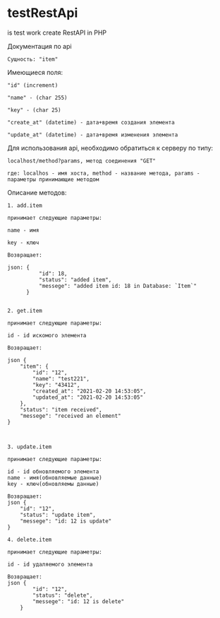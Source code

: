 # testRestApi
is test work create RestAPI in PHP

Документация по api

    Сущность: "item"

Имеющиеся поля: 

    "id" (increment)

    "name" - (char 255)

    "key" - (char 25)

    "create_at" (datetime) - дата+время создания элемента 

    "update_at" (datetime) - дата+время изменения элемента


Для использования api, необходимо обратиться к серверу по типу:

    localhost/method?params, метод соединения "GET"

    где: localhos - имя хоста, method - название метода, params - параметры принимающие методом

Описание методов:

    1. add.item

    принимает следующие параметры:

    name - имя

    key - ключ
    
    Возвращает:
    
    json: {
              "id": 18,
              "status": "added item",
              "messege": "added item id: 18 in Database: `Item`"
          }
    
    
    2. get.item 
 
    принимает следующие параметры:
 
    id - id искомого элемента
 
    Возвращает: 
    
    json {
        "item": {
            "id": "12",
            "name": "test221",
            "key": "43412",
            "created_at": "2021-02-20 14:53:05",
            "updated_at": "2021-02-20 14:53:05"
        },
        "status": "item received",
        "messege": "received an element"
    }



    3. update.item

    принимает следующие параметры: 

    id - id обновляемого элемента
    name - имя(обновляемые данные)
    key - ключ(обновляемы данные)

    Возвращает: 
    json {
        "id": "12",
        "status": "update item",
        "messege": "id: 12 is update"
    }

    4. delete.item 

    принимает следующие параметры:

    id - id удаляемого элемента

    Возвращает:
    json {
            "id": "12",
            "status": "delete",
            "messege": "id: 12 is delete"
        }
    



